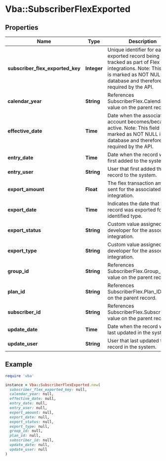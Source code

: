 # Vba::SubscriberFlexExported

## Properties

| Name | Type | Description | Notes |
| ---- | ---- | ----------- | ----- |
| **subscriber_flex_exported_key** | **Integer** | Unique identifier for each exported record being tracked as part of Flex integrations. Note: This field is marked as NOT NULL in the database and therefore required by the API. |  |
| **calendar_year** | **String** | References SubscriberFlex.Calendar_Year value on the parent record. |  |
| **effective_date** | **Time** | Date when the associated flex account becomes/became active. Note: This field is marked as NOT NULL in the database and therefore required by the API. |  |
| **entry_date** | **Time** | Date when the record was first added to the system. | [optional] |
| **entry_user** | **String** | User that first added the record to the system. | [optional] |
| **export_amount** | **Float** | The flex transaction amount sent for the associated integration. | [optional] |
| **export_date** | **Time** | Indicates the date that this record was exported for the identified type. | [optional] |
| **export_status** | **String** | Custom value assigned by developer for the associated integration. | [optional] |
| **export_type** | **String** | Custom value assigned by developer for the associated integration. | [optional] |
| **group_id** | **String** | References SubscriberFlex.Group_ID value on the parent record. |  |
| **plan_id** | **String** | References SubscriberFlex.Plan_ID value on the parent record. |  |
| **subscriber_id** | **String** | References SubscriberFlex.Subscriber_ID value on the parent record. |  |
| **update_date** | **Time** | Date when the record was last updated in the system. | [optional] |
| **update_user** | **String** | User that last updated the record in the system. | [optional] |

## Example

```ruby
require 'vba'

instance = Vba::SubscriberFlexExported.new(
  subscriber_flex_exported_key: null,
  calendar_year: null,
  effective_date: null,
  entry_date: null,
  entry_user: null,
  export_amount: null,
  export_date: null,
  export_status: null,
  export_type: null,
  group_id: null,
  plan_id: null,
  subscriber_id: null,
  update_date: null,
  update_user: null
)
```

